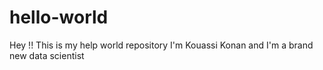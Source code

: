 # hello-world
Hey !! This is my help world repository
I'm Kouassi Konan and I'm a brand new data scientist
